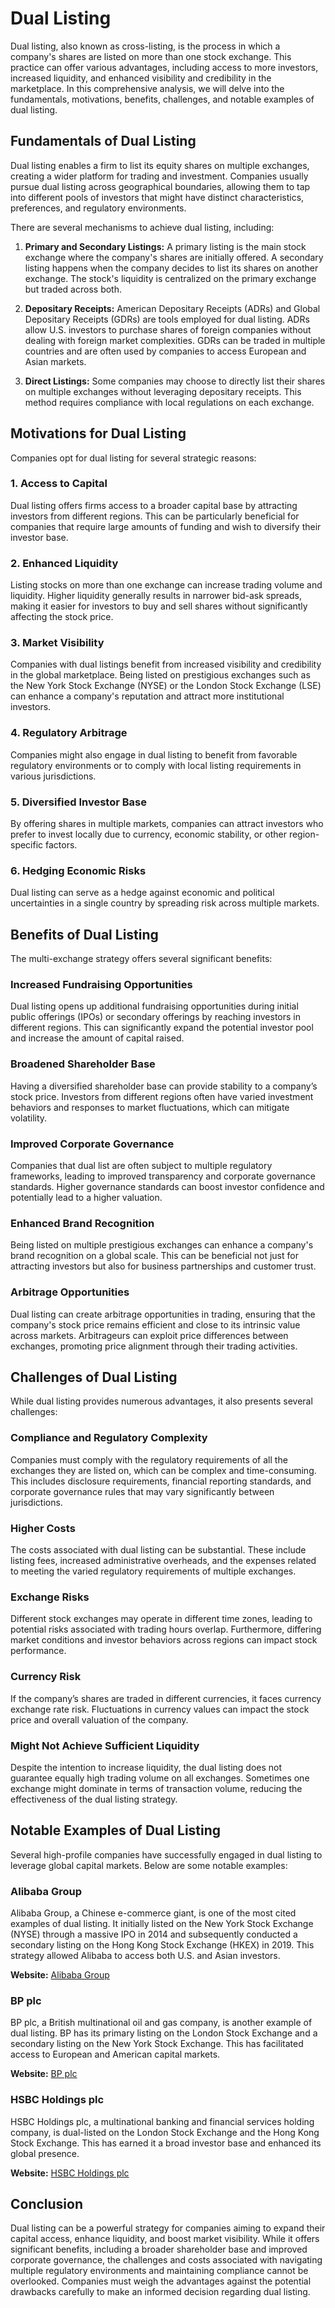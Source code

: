 # Dual Listing

Dual listing, also known as cross-listing, is the process in which a company's shares are listed on more than one stock exchange. This practice can offer various advantages, including access to more investors, increased liquidity, and enhanced visibility and credibility in the marketplace. In this comprehensive analysis, we will delve into the fundamentals, motivations, benefits, challenges, and notable examples of dual listing.

## Fundamentals of Dual Listing

Dual listing enables a firm to list its equity shares on multiple exchanges, creating a wider platform for trading and investment. Companies usually pursue dual listing across geographical boundaries, allowing them to tap into different pools of investors that might have distinct characteristics, preferences, and regulatory environments. 

There are several mechanisms to achieve dual listing, including:

1. **Primary and Secondary Listings:** A primary listing is the main stock exchange where the company's shares are initially offered. A secondary listing happens when the company decides to list its shares on another exchange. The stock's liquidity is centralized on the primary exchange but traded across both.

2. **Depositary Receipts:** American Depositary Receipts (ADRs) and Global Depositary Receipts (GDRs) are tools employed for dual listing. ADRs allow U.S. investors to purchase shares of foreign companies without dealing with foreign market complexities. GDRs can be traded in multiple countries and are often used by companies to access European and Asian markets.

3. **Direct Listings:** Some companies may choose to directly list their shares on multiple exchanges without leveraging depositary receipts. This method requires compliance with local regulations on each exchange.

## Motivations for Dual Listing

Companies opt for dual listing for several strategic reasons:

### 1. Access to Capital
Dual listing offers firms access to a broader capital base by attracting investors from different regions. This can be particularly beneficial for companies that require large amounts of funding and wish to diversify their investor base.

### 2. Enhanced Liquidity
Listing stocks on more than one exchange can increase trading volume and liquidity. Higher liquidity generally results in narrower bid-ask spreads, making it easier for investors to buy and sell shares without significantly affecting the stock price.

### 3. Market Visibility
Companies with dual listings benefit from increased visibility and credibility in the global marketplace. Being listed on prestigious exchanges such as the New York Stock Exchange (NYSE) or the London Stock Exchange (LSE) can enhance a company's reputation and attract more institutional investors.

### 4. Regulatory Arbitrage
Companies might also engage in dual listing to benefit from favorable regulatory environments or to comply with local listing requirements in various jurisdictions.

### 5. Diversified Investor Base
By offering shares in multiple markets, companies can attract investors who prefer to invest locally due to currency, economic stability, or other region-specific factors.

### 6. Hedging Economic Risks
Dual listing can serve as a hedge against economic and political uncertainties in a single country by spreading risk across multiple markets.

## Benefits of Dual Listing

The multi-exchange strategy offers several significant benefits:

### Increased Fundraising Opportunities
Dual listing opens up additional fundraising opportunities during initial public offerings (IPOs) or secondary offerings by reaching investors in different regions. This can significantly expand the potential investor pool and increase the amount of capital raised.

### Broadened Shareholder Base
Having a diversified shareholder base can provide stability to a company’s stock price. Investors from different regions often have varied investment behaviors and responses to market fluctuations, which can mitigate volatility.

### Improved Corporate Governance
Companies that dual list are often subject to multiple regulatory frameworks, leading to improved transparency and corporate governance standards. Higher governance standards can boost investor confidence and potentially lead to a higher valuation.

### Enhanced Brand Recognition
Being listed on multiple prestigious exchanges can enhance a company's brand recognition on a global scale. This can be beneficial not just for attracting investors but also for business partnerships and customer trust.

### Arbitrage Opportunities
Dual listing can create arbitrage opportunities in trading, ensuring that the company's stock price remains efficient and close to its intrinsic value across markets. Arbitrageurs can exploit price differences between exchanges, promoting price alignment through their trading activities.

## Challenges of Dual Listing

While dual listing provides numerous advantages, it also presents several challenges:

### Compliance and Regulatory Complexity
Companies must comply with the regulatory requirements of all the exchanges they are listed on, which can be complex and time-consuming. This includes disclosure requirements, financial reporting standards, and corporate governance rules that may vary significantly between jurisdictions.

### Higher Costs
The costs associated with dual listing can be substantial. These include listing fees, increased administrative overheads, and the expenses related to meeting the varied regulatory requirements of multiple exchanges.

### Exchange Risks
Different stock exchanges may operate in different time zones, leading to potential risks associated with trading hours overlap. Furthermore, differing market conditions and investor behaviors across regions can impact stock performance.

### Currency Risk
If the company’s shares are traded in different currencies, it faces currency exchange rate risk. Fluctuations in currency values can impact the stock price and overall valuation of the company.

### Might Not Achieve Sufficient Liquidity
Despite the intention to increase liquidity, the dual listing does not guarantee equally high trading volume on all exchanges. Sometimes one exchange might dominate in terms of transaction volume, reducing the effectiveness of the dual listing strategy.

## Notable Examples of Dual Listing

Several high-profile companies have successfully engaged in dual listing to leverage global capital markets. Below are some notable examples:

### Alibaba Group
Alibaba Group, a Chinese e-commerce giant, is one of the most cited examples of dual listing. It initially listed on the New York Stock Exchange (NYSE) through a massive IPO in 2014 and subsequently conducted a secondary listing on the Hong Kong Stock Exchange (HKEX) in 2019. This strategy allowed Alibaba to access both U.S. and Asian investors.

**Website:** [Alibaba Group](https://www.alibabagroup.com/en/global/home)

### BP plc
BP plc, a British multinational oil and gas company, is another example of dual listing. BP has its primary listing on the London Stock Exchange and a secondary listing on the New York Stock Exchange. This has facilitated access to European and American capital markets.

**Website:** [BP plc](https://www.bp.com)

### HSBC Holdings plc
HSBC Holdings plc, a multinational banking and financial services holding company, is dual-listed on the London Stock Exchange and the Hong Kong Stock Exchange. This has earned it a broad investor base and enhanced its global presence.

**Website:** [HSBC Holdings plc](https://www.hsbc.com)

## Conclusion

Dual listing can be a powerful strategy for companies aiming to expand their capital access, enhance liquidity, and boost market visibility. While it offers significant benefits, including a broader shareholder base and improved corporate governance, the challenges and costs associated with navigating multiple regulatory environments and maintaining compliance cannot be overlooked. Companies must weigh the advantages against the potential drawbacks carefully to make an informed decision regarding dual listing.